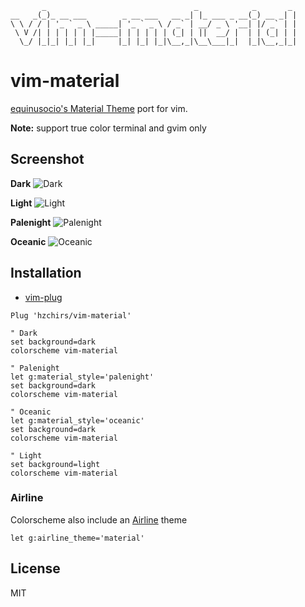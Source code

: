 ```
       _                                 _            _       _
__   _(_)_ __ ___        _ __ ___   __ _| |_ ___ _ __(_) __ _| |
\ \ / / | '_ ` _ \ _____| '_ ` _ \ / _` | __/ _ \ '__| |/ _` | |
 \ V /| | | | | | |_____| | | | | | (_| | ||  __/ |  | | (_| | |
  \_/ |_|_| |_| |_|     |_| |_| |_|\__,_|\__\___|_|  |_|\__,_|_|
```

# vim-material
[equinusocio's Material Theme](https://github.com/equinusocio/vsc-material-theme) port
for vim.

**Note:** support true color terminal and gvim only

Screenshot
------------

**Dark**
![Dark](https://imgur.com/xfGYwwc.jpg)

**Light**
![Light](https://user-images.githubusercontent.com/4735528/42131913-8c1b0d68-7d3f-11e8-935a-4c10181127d9.png)

**Palenight**
![Palenight](https://user-images.githubusercontent.com/4735528/42134016-056046f4-7d66-11e8-9ea0-c96a59a5b7b0.png)

**Oceanic**
![Oceanic](https://user-images.githubusercontent.com/4735528/47250634-6ebe2b00-d457-11e8-92d7-dabb871f60f1.png)

Installation
------------

* [vim-plug](https://github.com/junegunn/vim-plug)
```vim
Plug 'hzchirs/vim-material'

" Dark
set background=dark
colorscheme vim-material

" Palenight
let g:material_style='palenight'
set background=dark
colorscheme vim-material

" Oceanic
let g:material_style='oceanic'
set background=dark
colorscheme vim-material

" Light
set background=light
colorscheme vim-material
```

### Airline
Colorscheme also include an [Airline](https://github.com/vim-airline/vim-airline) theme

```vim
let g:airline_theme='material'
```

License
---
MIT
